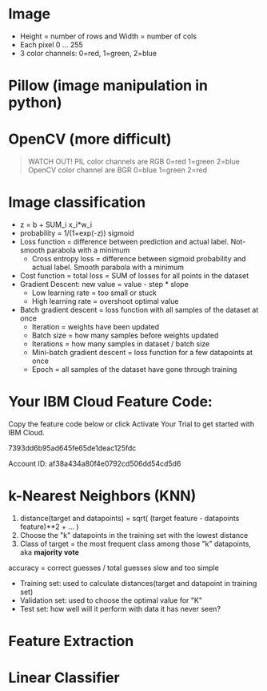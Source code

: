 # Image
- Height = number of rows and Width = number of cols
- Each pixel 0 ... 255
- 3 color channels: 0=red, 1=green, 2=blue

# Pillow (image manipulation in python)
# OpenCV (more difficult)
> WATCH OUT!
> PIL color channels are RGB 0=red 1=green 2=blue
> OpenCV color channel are BGR 0=blue 1=green 2=red

# Image classification

- z = b + SUM_i x_i*w_i
- probability = 1/(1+exp(-z)) sigmoid
- Loss function = difference between prediction and actual label. Not-smooth parabola with a minimum
    - Cross entropy loss = difference between sigmoid probability and actual label. Smooth parabola with a minimum
- Cost function = total loss = SUM of losses for all points in the dataset
- Gradient Descent: new value = value - step * slope
    - Low learning rate = too small or stuck
    - High learning rate = overshoot optimal value
- Batch gradient descent = loss function with all samples of the dataset at once
    - Iteration = weights have been updated
    - Batch size = how many samples before weights updated
    - Iterations = how many samples in dataset / batch size
    - Mini-batch gradient descent = loss function for a few datapoints at once
    - Epoch = all samples of the dataset have gone through training

# Your IBM Cloud Feature Code:



Copy the feature code below or click Activate Your Trial to get started with IBM Cloud.

7393dd6b95ad645fe65de1deac125fdc

Account ID: af38a434a80f4e0792cd506dd54cd5d6

# k-Nearest Neighbors (KNN)

1. distance(target and datapoints) = sqrt( (target feature - datapoints feature)**2 + ... )
2. Choose the "k" datapoints in the training set with the lowest distance
3. Class of target = the most frequent class among those "k" datapoints, aka **majority vote**

accuracy = correct guesses / total guesses
slow and too simple

- Training set: used to calculate distances(target and datapoint in training set)
- Validation set: used to choose the optimal value for "K"
- Test set: how well will it perform with data it has never seen?

# Feature Extraction
# Linear Classifier
